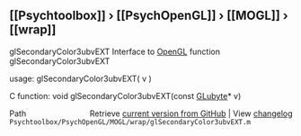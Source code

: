 ## [[Psychtoolbox]] &#8250; [[PsychOpenGL]] &#8250; [[MOGL]] &#8250; [[wrap]]

glSecondaryColor3ubvEXT  Interface to [OpenGL](OpenGL) function glSecondaryColor3ubvEXT  
  
usage:  glSecondaryColor3ubvEXT( v )  
  
C function:  void glSecondaryColor3ubvEXT(const [GLubyte](GLubyte)\* v)  




<div class="code_header" style="text-align:right;">
  <span style="float:left;">Path&nbsp;&nbsp;</span> <span class="counter">Retrieve <a href=
  "https://raw.github.com/Psychtoolbox-3/Psychtoolbox-3/beta/Psychtoolbox/PsychOpenGL/MOGL/wrap/glSecondaryColor3ubvEXT.m">current version from GitHub</a> | View <a href=
  "https://github.com/Psychtoolbox-3/Psychtoolbox-3/commits/beta/Psychtoolbox/PsychOpenGL/MOGL/wrap/glSecondaryColor3ubvEXT.m">changelog</a></span>
</div>
<div class="code">
  <code>Psychtoolbox/PsychOpenGL/MOGL/wrap/glSecondaryColor3ubvEXT.m</code>
</div>

